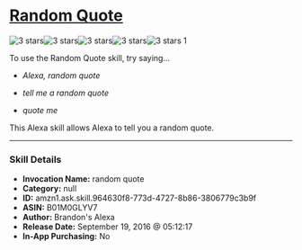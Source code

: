 # [Random Quote](http://alexa.amazon.com/#skills/amzn1.ask.skill.964630f8-773d-4727-8b86-3806779c3b9f)
![3 stars](../../images/ic_star_black_18dp_1x.png)![3 stars](../../images/ic_star_black_18dp_1x.png)![3 stars](../../images/ic_star_black_18dp_1x.png)![3 stars](../../images/ic_star_border_black_18dp_1x.png)![3 stars](../../images/ic_star_border_black_18dp_1x.png) 1

To use the Random Quote skill, try saying...

* *Alexa, random quote*

* *tell me a random quote*

* *quote me*

This Alexa skill allows Alexa to tell you a random quote.

***

### Skill Details

* **Invocation Name:** random quote
* **Category:** null
* **ID:** amzn1.ask.skill.964630f8-773d-4727-8b86-3806779c3b9f
* **ASIN:** B01M0GLYV7
* **Author:** Brandon's Alexa
* **Release Date:** September 19, 2016 @ 05:12:17
* **In-App Purchasing:** No
